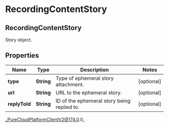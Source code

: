 # RecordingContentStory

## RecordingContentStory
Story object.

## Properties

|Name | Type | Description | Notes|
|------------ | ------------- | ------------- | -------------|
| **type** | **String** | Type of ephemeral story attachment. | [optional] |
| **url** | **String** | URL to the ephemeral story. | [optional] |
| **replyToId** | **String** | ID of the ephemeral story being replied to. | [optional] |



_PureCloudPlatformClientV2@174.0.0_
